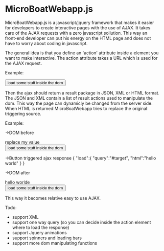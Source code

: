 MicroBoatWebapp.js
=========

MicroBoatWebapp.js is a javascript/jquery framework that makes it easier for developers to create interactive pages with the use of AJAX. It takes care of the AJAX requests with a zero javascript sollution. This way an front-end developer can put his energy on the HTML page and does not have to worry about coding in javascript. 

The general idea is that you define an 'action' attribute inside a element you want to make interactive. The action attribute takes a URL which is used for the AJAX request. 

Example:

<button action="http://example.com/load/test.json">load some stuff inside the dom</button>

Then the ajax should return a result package in JSON, XML or HTML format. The JSON and XML contain a list of result actions used to manipulate the dom. This way the page can dynamicly be changed from the server side. When HTML is returned MicroBoatWebapp tries to replace the original triggering source. 

Example:

->DOM before
<div id="target">replace my value</div>
<button action="http://example.com/load/test.json">load some stuff inside the dom</button>

->Button triggered ajax response
{
  "load":{
    "query":"#target",
    "html":"hello world"
  }
}

->DOM after
<div id="target">hello worlde</div>
<button action="http://example.com/load/test.json">load some stuff inside the dom</button>

This way it becomes relative easy to use AJAX.

Todo:

- support XML
- support one way query (so you can decide inside the action element where to load the response)
- support Jquery animations
- support spinners and loading bars
- support more dom manipulating functions
